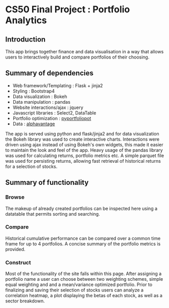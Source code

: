 # CS50 Final Project : Portfolio Analytics

## Introduction
This app brings together finance and data visualisation in a way that allows users to interactively build and compare
portfolios of their choosing. 

## Summary of dependencies
* Web framework/Templating : Flask + jinja2
* Styling : Bootstrap4
* Data visualization : Bokeh
* Data manipulation : pandas
* Website interactions/ajax : jquery
* Javascript libraries : Select2, DataTable
* Portfolio optimization : [pyportfoliopot](https://github.com/robertmartin8/PyPortfolioOpt)
* Data : [alphavantage](https://www.alphavantage.co/)

The app is served using python and flask/jinja2 and for data visualization the Bokeh library was used to create interactive charts. 
Interactions were driven using ajax instead of using Bokeh's own widgets, this made it easier to maintain the look and feel of the app.
Heavy usage of the pandas library was used for calculating returns, portfolio metrics etc. A simple parquet file was used for persisting returns, allowing fast retrieval of historical returns for a selection of stocks.

## Summary of functionality
### Browse
The makeup of already created portfolios can be inspected here using a datatable that permits sorting and searching.
### Compare
Historical cumulative performance can be compared over a common time frame for up to 4 portfolios. A concise summary of the portfolio metrics is provided. 
### Construct
Most of the functionality of the site falls within this page. After assigning a portfolio name a user can choose between two weighting schemes, simple equal weighting and and a mean/variance optimized portfolio.
Prior to finalizing and saving their selection of stocks users can analyze a correlation heatmap, a plot displaying the betas of each stock, as well as a sector breakdown.

 
